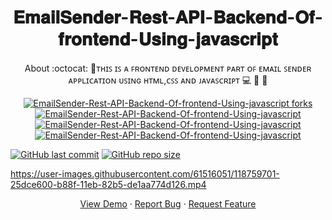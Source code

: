 
<h1 align="center">𝐄𝐦𝐚𝐢𝐥𝐒𝐞𝐧𝐝𝐞𝐫-𝐑𝐞𝐬𝐭-𝐀𝐏𝐈-𝐁𝐚𝐜𝐤𝐞𝐧𝐝-𝐎𝐟-𝐟𝐫𝐨𝐧𝐭𝐞𝐧𝐝-𝐔𝐬𝐢𝐧𝐠-𝐣𝐚𝐯𝐚𝐬𝐜𝐫𝐢𝐩𝐭</h1>
<p align="center">
About
:octocat: 🌟ᴛʜɪꜱ ɪꜱ ᴀ ꜰʀᴏɴᴛᴇɴᴅ ᴅᴇᴠᴇʟᴏᴘᴍᴇɴᴛ ᴘᴀʀᴛ ᴏꜰ ᴇᴍᴀɪʟ ꜱᴇɴᴅᴇʀ ᴀᴘᴘʟɪᴄᴀᴛɪᴏɴ ᴜꜱɪɴɢ ʜᴛᴍʟ,ᴄꜱꜱ ᴀɴᴅ ᴊᴀᴠᴀꜱᴄʀɪᴘᴛ 💻 🎯 🚀



<p align="center">
   <a href="https://github.com/ashish2030/EmailSender-Rest-API-Backend-Of-frontend-Using-javascript/fork" target="blank">
   <img src="https://img.shields.io/github/forks/ashish2030/EmailSender-Rest-API-Backend-Of-frontend-Using-javascript?style=flat-square" alt="EmailSender-Rest-API-Backend-Of-frontend-Using-javascript forks"/>
</a>
<a href="https://github.com/ashish2030/EmailSender-Rest-API-Backend-Of-frontend-Using-javascript/stargazers" target="blank">
<img src="https://img.shields.io/github/stars/ashish2030/EmailSender-Rest-API-Backend-Of-frontend-Using-javascript?style=flat-square" alt="EmailSender-Rest-API-Backend-Of-frontend-Using-javascript"/>
</a>
<a href="https://github.com/ashish2030/EmailSender-Rest-API-Backend-Of-frontend-Using-javascript/issues" target="blank">
<img src="https://img.shields.io/github/issues/ashish2030/EmailSender-Rest-API-Backend-Of-frontend-Using-javascript?style=flat-square" alt="EmailSender-Rest-API-Backend-Of-frontend-Using-javascript"/>
</a>
<a href="https://github.com/ashish2030/EmailSender-Rest-API-Backend-Of-frontend-Using-javascript/pulls" target="blank">
<img src="https://img.shields.io/github/issues-pr/ashish2030/EmailSender-Rest-API-Backend-Of-frontend-Using-javascript?style=flat-square" alt="EmailSender-Rest-API-Backend-Of-frontend-Using-javascript"/>
</a>
  </p>
  
 [![GitHub last commit](https://img.shields.io/github/last-commit/ashish2030/EmailSender-Rest-API-Backend-Of-frontend-Using-javascript)](https://github.com/ashish2030/EmailSender-Rest-API-Backend-Of-frontend-Using-javascript/commits/master) [![GitHub repo size](https://img.shields.io/github/repo-size/ashish2030/EmailSender-Rest-API-Backend-Of-frontend-Using-javascript)](https://github.com/ashish2030/EmailSender-Rest-API-Backend-Of-frontend-Using-javascript/archive/master.zip)


https://user-images.githubusercontent.com/61516051/118759701-25dce600-b88f-11eb-82b5-de1aa774d126.mp4

<p align="center">
    <a href="https://emailsenderfrontend2030.herokuapp.com/" target="blank">View Demo</a>
    ·
    <a href="https://github.com/ashish2030/EmailSender-Rest-API-Backend-Of-frontend-Using-javascript/issues/new/choose">Report Bug</a>
    ·
    <a href="https://github.com/ashish2030/EmailSender-Rest-API-Backend-Of-frontend-Using-javascript/issues/new/choose">Request Feature</a>
</p>
